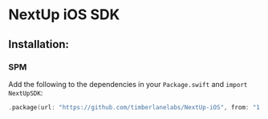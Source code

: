 # NextUp iOS SDK

## Installation:

### SPM
Add the following to the dependencies in your `Package.swift` and `import NextUpSDK`:

```swift
.package(url: "https://github.com/timberlanelabs/NextUp-iOS", from: "1.0.0")
```
